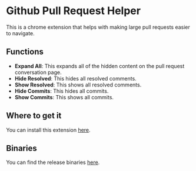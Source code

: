 # Github Pull Request Helper
This is a chrome extension that helps with making large pull requests easier to navigate. 

## Functions
- **Expand All**: This expands all of the hidden content on the pull request conversation page.
- **Hide Resolved**: This hides all resolved comments.
- **Show Resolved**: This shows all resolved comments.
- **Hide Commits**: This hides all commits.
- **Show Commits**: This shows all commits.

## Where to get it
You can install this extension [here](https://test.com).

## Binaries

You can find the release binaries [here](./releases).

